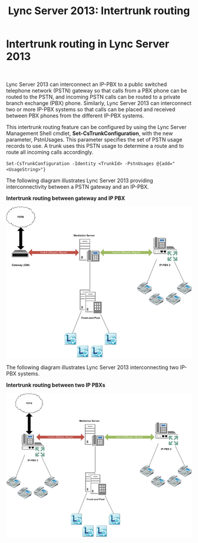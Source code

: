 ﻿---
title: 'Lync Server 2013: Intertrunk routing'
TOCTitle: Intertrunk routing
ms:assetid: d3a33b4a-8bf4-4a8c-a371-8ef79e740780
ms:mtpsurl: https://technet.microsoft.com/en-us/library/JJ205272(v=OCS.15)
ms:contentKeyID: 48185442
ms.date: 07/23/2014
mtps_version: v=OCS.15
---

# Intertrunk routing in Lync Server 2013

 


Lync Server 2013 can interconnect an IP-PBX to a public switched telephone network (PSTN) gateway so that calls from a PBX phone can be routed to the PSTN, and incoming PSTN calls can be routed to a private branch exchange (PBX) phone. Similarly, Lync Server 2013 can interconnect two or more IP-PBX systems so that calls can be placed and received between PBX phones from the different IP-PBX systems.

This intertrunk routing feature can be configured by using the Lync Server Management Shell cmdlet, **Set-CsTrunkConfiguration**, with the new parameter, PstnUsages. This parameter specifies the set of PSTN usage records to use. A trunk uses this PSTN usage to determine a route and to route all incoming calls accordingly.

    Set-CsTrunkConfiguration -Identity <TrunkId> -PstnUsages @{add="<UsageString>"}

The following diagram illustrates Lync Server 2013 providing interconnectivity between a PSTN gateway and an IP-PBX.

**Intertrunk routing between gateway and IP PBX**

![Lync Server connecting PSTN gateway/IP-PBX diagram](images/JJ721940.cc3858ca-2ee3-4d51-8a51-db078366b50b(OCS.15).jpg "Lync Server connecting PSTN gateway/IP-PBX diagram")

The following diagram illustrates Lync Server 2013 interconnecting two IP-PBX systems.

**Intertrunk routing between two IP PBXs**

![Lync Server interconnecting IP-PAX systems diagram](images/JJ721940.6ba18ec9-df70-498a-9cf7-7fc41e5ec432(OCS.15).jpg "Lync Server interconnecting IP-PAX systems diagram")

